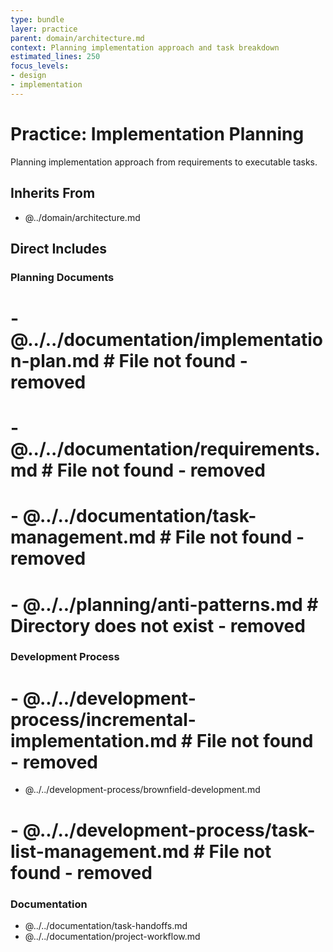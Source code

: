 ```yaml
---
type: bundle
layer: practice
parent: domain/architecture.md
context: Planning implementation approach and task breakdown
estimated_lines: 250
focus_levels:
- design
- implementation
---
```


# Practice: Implementation Planning

Planning implementation approach from requirements to executable tasks.

## Inherits From
- @../domain/architecture.md

## Direct Includes

### Planning Documents
# - @../../documentation/implementation-plan.md  # File not found - removed
# - @../../documentation/requirements.md  # File not found - removed
# - @../../documentation/task-management.md  # File not found - removed
# - @../../planning/anti-patterns.md  # Directory does not exist - removed

### Development Process
# - @../../development-process/incremental-implementation.md  # File not found - removed
- @../../development-process/brownfield-development.md
# - @../../development-process/task-list-management.md  # File not found - removed

### Documentation
- @../../documentation/task-handoffs.md
- @../../documentation/project-workflow.md